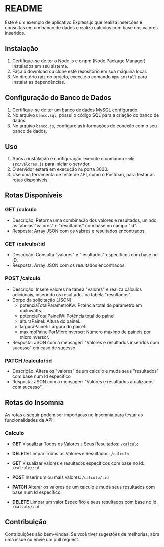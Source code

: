# README

Este é um exemplo de aplicativo Express.js que realiza inserções e consultas em um banco de dados e realiza cálculos com base nos valores inseridos.

## Instalação

1. Certifique-se de ter o Node.js e o npm (Node Package Manager) instalados em seu sistema.
2. Faça o download ou clone este repositório em sua máquina local.
3. No diretório raiz do projeto, execute o comando `npm install` para instalar as dependências.

## Configuração do Banco de Dados

1. Certifique-se de ter um banco de dados MySQL configurado.
2. No arquivo `banco.sql`, possui o código SQL para a criação do banco de dados.
3. No arquivo `banco.js`, configure as informações de conexão com o seu banco de dados.

## Uso

1. Após a instalação e configuração, execute o comando `node src/valores.js` para iniciar o servidor.
2. O servidor estará em execução na porta 3000.
3. Use uma ferramenta de teste de API, como o Postman, para testar as rotas disponíveis.

## Rotas Disponíveis

### GET /calculo

- Descrição: Retorna uma combinação dos valores e resultados, unindo as tabelas "valores" e "resultados" com base no campo "id".
- Resposta: Array JSON com os valores e resultados encontrados.

### GET /calculo/:id

- Descrição: Consulta "valores" e "resultados" específicos com base no ID.
- Resposta: Array JSON com os resultados encontrados.

### POST /calculo

- Descrição: Insere valores na tabela "valores" e realiza cálculos adicionais, inserindo os resultados na tabela "resultados".
- Corpo da solicitação (JSON):
  - potenciaTotalParametroKw: Potência total do parâmetro em quilowatts.
  - potenciaTotalPainelW: Potência total do painel.
  - alturaPainel: Altura do painel.
  - larguraPainel: Largura do painel.
  - maximoPainelPorMicroInversor: Número máximo de painéis por microinversor.
- Resposta: JSON com a mensagem "Valores e resultados inseridos com sucesso" em caso de sucesso.

### PATCH /calculo/:id

- Descrição: Altera os "valores" de um calculo e muda seus "resultados" com base num Id específico
- Resposta: JSON com a mensagem "Valores e resultados atualizados com sucesso".
## Rotas do Insomnia

As rotas a seguir podem ser importadas no Insomnia para testar as funcionalidades da API.

### Calculo

- **GET** Visualizar Todos os Valores e Seus Resultados: `/calculo`
- **DELETE** Limpar Todos os Valores e Resultados: `/calculo`

- **GET** Visualizar valores e resultados específicos com base no Id: `/calculo/:id`
- **POST** Inserir um ou mais valores: `/calculo/:id`
- **PATCH** Alterar os valores de um calculo e muda seus resultados com base num Id específico.
- **DELETE** Limpar um valor Específico e seus resultados com base no Id: `/calculo/:id`

## Contribuição

Contribuições são bem-vindas! Se você tiver sugestões de melhorias, abra uma issue ou envie um pull request.
